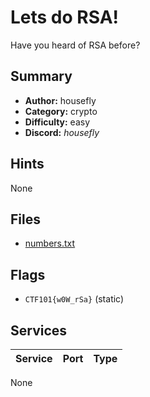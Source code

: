 # Lets do RSA!
Have you heard of RSA before?


## Summary
- **Author:** housefly
- **Category:** crypto
- **Difficulty:** easy
- **Discord:** _housefly_

## Hints
None

## Files
- [numbers.txt](dist\numbers.txt)

## Flags
- `CTF101{w0W_rSa}` (static)

## Services
| Service | Port | Type |
| ------- | ---- | ---- |
None
